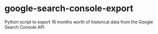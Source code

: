 # google-search-console-export
Python script to export 16 months worth of historical data from the Google Search Console API

